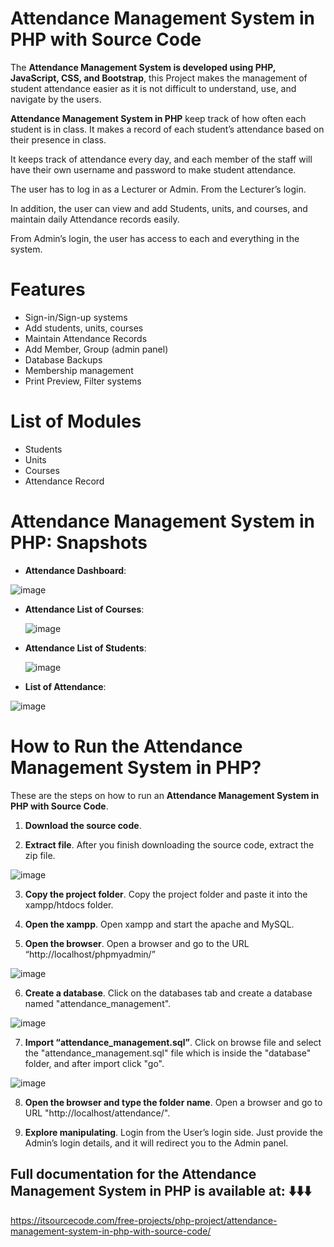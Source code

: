 # Attendance Management System in PHP with Source Code

The **Attendance Management System is developed using PHP, JavaScript, CSS, and Bootstrap**, this Project makes the management of student attendance easier as it is not difficult to understand, use, and navigate by the users.

**Attendance Management System in PHP** keep track of how often each student is in class. It makes a record of each student’s attendance based on their presence in class.

It keeps track of attendance every day, and each member of the staff will have their own username and password to make student attendance.

The user has to log in as a Lecturer or Admin. From the Lecturer’s login.

In addition, the user can view and add Students, units, and courses, and maintain daily Attendance records easily.

From Admin’s login, the user has access to each and everything in the system.

# Features

* Sign-in/Sign-up systems
* Add students, units, courses
* Maintain Attendance Records
* Add Member, Group (admin panel)
* Database Backups
* Membership management
* Print Preview, Filter systems

# List of Modules

* Students
* Units
* Courses
* Attendance Record

# Attendance Management System in PHP: Snapshots

* **Attendance Dashboard**:

![image](https://github.com/user-attachments/assets/b8ba6b19-02b3-4cb5-97e0-c9a708111b9b)


* **Attendance List of Courses**:

  ![image](https://github.com/user-attachments/assets/dde256b2-f124-4303-86ef-41b74e9f0e35)

* **Attendance List of Students**:

  ![image](https://github.com/user-attachments/assets/155f6368-1c65-444d-a601-dd79bda76284)

* **List of Attendance**:

![image](https://github.com/user-attachments/assets/1f84848b-7be0-4a31-ac03-812e9a22a6f8)

# How to Run the Attendance Management System in PHP?
These are the steps on how to run an **Attendance Management System in PHP with Source Code**.

1. **Download the source code**.

2. **Extract file**.
After you finish downloading the source code, extract the zip file.

![image](https://github.com/user-attachments/assets/9345a3b9-9767-4394-8074-f9b874800261)

3. **Copy the project folder**.
Copy the project folder and paste it into the xampp/htdocs folder.

4. **Open the xampp**.
Open xampp and start the apache and MySQL.

5. **Open the browser**.
Open a browser and go to the URL “http://localhost/phpmyadmin/”

![image](https://github.com/user-attachments/assets/c7430452-c928-4bd6-8cce-20fde1120421)

6. **Create a database**.
Click on the databases tab and create a database named "attendance_management".

![image](https://github.com/user-attachments/assets/83af6e82-a388-4e24-957a-2d9ff3b98e17)

7. **Import “attendance_management.sql”**.
Click on browse file and select the "attendance_management.sql" file which is inside the "database" folder, and after import click "go".

![image](https://github.com/user-attachments/assets/43929d42-47e7-439a-bc4e-936d2a873356)

8. **Open the browser and type the folder name**.
Open a browser and go to URL "http://localhost/attendance/".

9. **Explore manipulating**.
Login from the User’s login side. Just provide the Admin’s login details, and it will redirect you to the Admin panel.


## Full documentation for the Attendance Management System in PHP is available at: ⬇️⬇️⬇️
https://itsourcecode.com/free-projects/php-project/attendance-management-system-in-php-with-source-code/





